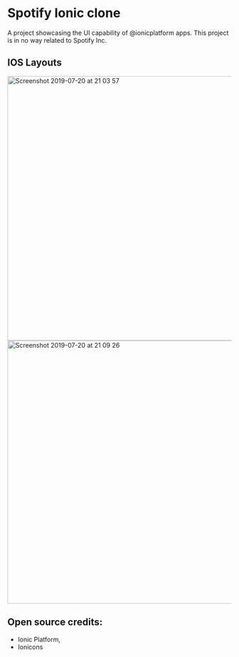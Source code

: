 # Spotify Ionic clone
A project showcasing the UI capability of @ionicplatform apps. This project is in no way related to Spotify Inc.

## IOS Layouts
<img width="595" alt="Screenshot 2019-07-20 at 21 03 57" src="https://user-images.githubusercontent.com/22114609/61582320-03160500-ab32-11e9-83cb-685cf235eff9.png">

<img width="592" alt="Screenshot 2019-07-20 at 21 09 26" src="https://user-images.githubusercontent.com/22114609/61582381-cdbde700-ab32-11e9-878a-c2787398a5cc.png">



## Open source credits:
* Ionic Platform,
* Ionicons


